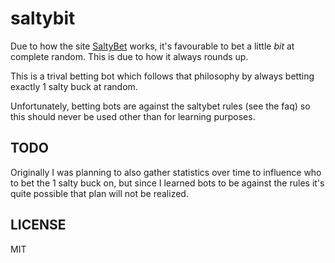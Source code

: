 saltybit
========

Due to how the site [SaltyBet](http://www.saltybet.com/) works,
it's favourable to bet a little _bit_ at complete random. This
is due to how it always rounds up.

This is a trival betting bot which follows that philosophy by 
always betting exactly 1 salty buck at random.


Unfortunately, betting bots are against the saltybet rules
(see the faq) so this should never be used other than for
learning purposes.

TODO
----

Originally I was planning to also gather statistics over time to influence who
to bet the 1 salty buck on, but since I learned bots to be against the rules
it's quite possible that plan will not be realized.

LICENSE
-------

MIT
